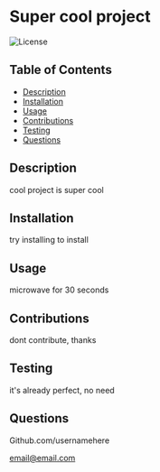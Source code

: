 
# Super cool project

![License](https://img.shields.io/badge/License-MIT-green.svg)

## Table of Contents
* [Description](#Description)
* [Installation](#Installation)
* [Usage](#Usage)
* [Contributions](#Contributions)
* [Testing](#Testing)
* [Questions](#Questions)

## Description
cool project is super cool 

## Installation
try installing to install

## Usage
microwave for 30 seconds

## Contributions
dont contribute, thanks

## Testing
it's already perfect, no need

## Questions
Github.com/usernamehere

email@email.com

